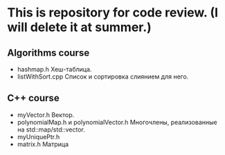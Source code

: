 # This is repository for code review. (I will delete it at summer.)

## Algorithms course
* hashmap.h Хеш-таблица.
* listWithSort.cpp Список и сортировка слиянием для него.

## С++ course
* myVector.h Вектор.
* polynomialMap.h и polynomialVector.h Многочлены, реализованные на std::map/std::vector.
* myUniquePtr.h
* matrix.h Матрица

